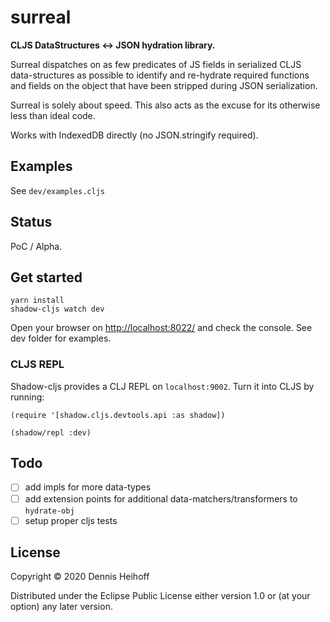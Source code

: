 # surreal

**CLJS DataStructures <-> JSON hydration library.**

Surreal dispatches on as few predicates
of JS fields in serialized CLJS data-structures as possible
to identify and re-hydrate required functions and fields on the object
that have been stripped during JSON serialization.    

Surreal is solely about speed. This also acts as the
excuse for its otherwise less than ideal code.   

Works with IndexedDB directly (no JSON.stringify required).

## Examples

See `dev/examples.cljs`

## Status

PoC / Alpha. 

## Get started

```
yarn install
shadow-cljs watch dev
```

Open your browser on [http://localhost:8022/](http://localhost:8022/) and check the console.
See dev folder for examples.

### CLJS REPL
Shadow-cljs provides a CLJ REPL on `localhost:9002`.
Turn it into CLJS by running: 

```
(require '[shadow.cljs.devtools.api :as shadow])
   
(shadow/repl :dev)
```

## Todo

- [ ] add impls for more data-types
- [ ] add extension points for additional data-matchers/transformers to `hydrate-obj` 
- [ ] setup proper cljs tests

## License

Copyright © 2020 Dennis Heihoff

Distributed under the Eclipse Public License either version 1.0 or (at
your option) any later version.
